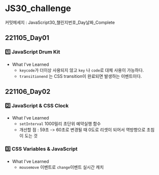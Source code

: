 # JS30_challenge
커밋메세지 : JavaScript30_챌린지번호_Day날짜_Complete

## 221105_Day01
### 1️⃣ JavaScript Drum Kit
* What I've Learned
  * `keycode`가 더이상 사용되지 않고 `key` 나 `code`로 대체 사용이 가능하다.
  * `transitionend` 는 CSS transition이 완료되면 발생하는 이벤트이다.

## 221106_Day02
### 2️⃣ JavaScript & CSS Clock
* What I've Learned
    * `setInterval` 1000밀리 초단위 예약실행 함수
    * 개선할 점 : 59초 -> 60초로 변경될 때 0도로 리셋이 되어서 역방향으로 초침이 도는 것
 
 ### 3️⃣ CSS Variables & JavaScript
* What I've Learned
    * `mousemove` 이벤트로 `change`이벤트 실시간 캐치